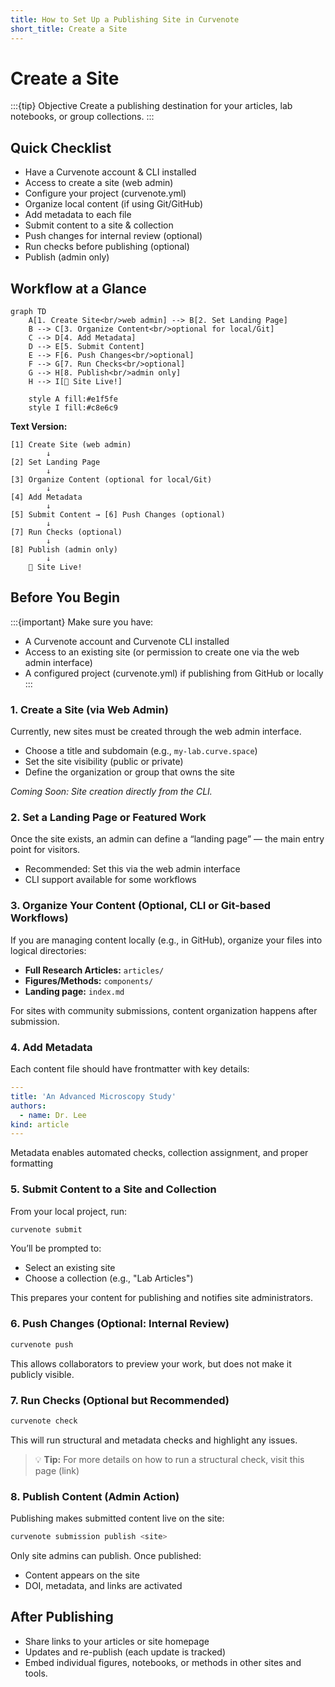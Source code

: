 ```yaml
---
title: How to Set Up a Publishing Site in Curvenote
short_title: Create a Site
---
```




# Create a Site

:::{tip} Objective
Create a publishing destination for your articles, lab notebooks, or group collections.
:::

## Quick Checklist

- Have a Curvenote account & CLI installed
- Access to create a site (web admin)
- Configure your project (curvenote.yml)
- Organize local content (if using Git/GitHub)
- Add metadata to each file
- Submit content to a site & collection
- Push changes for internal review (optional)
- Run checks before publishing (optional)
- Publish (admin only)

## Workflow at a Glance

```mermaid
graph TD
    A[1. Create Site<br/>web admin] --> B[2. Set Landing Page]
    B --> C[3. Organize Content<br/>optional for local/Git]
    C --> D[4. Add Metadata]
    D --> E[5. Submit Content]
    E --> F[6. Push Changes<br/>optional]
    F --> G[7. Run Checks<br/>optional]
    G --> H[8. Publish<br/>admin only]
    H --> I[🎉 Site Live!]
    
    style A fill:#e1f5fe
    style I fill:#c8e6c9
```

**Text Version:**

```
[1] Create Site (web admin)
        ↓
[2] Set Landing Page
        ↓
[3] Organize Content (optional for local/Git)
        ↓
[4] Add Metadata
        ↓
[5] Submit Content → [6] Push Changes (optional)
        ↓
[7] Run Checks (optional)
        ↓
[8] Publish (admin only)
        ↓
    🎉 Site Live!
```
 ## Before You Begin
:::{important} Make sure you have:

- A Curvenote account and Curvenote CLI installed
- Access to an existing site (or permission to create one via the web admin interface)
- A configured project (curvenote.yml) if publishing from GitHub or locally
:::


### 1. Create a Site (via Web Admin)

Currently, new sites must be created through the web admin interface.

- Choose a title and subdomain (e.g., `my-lab.curve.space`)
- Set the site visibility (public or private)
- Define the organization or group that owns the site

_Coming Soon: Site creation directly from the CLI._

### 2. Set a Landing Page or Featured Work

Once the site exists, an admin can define a “landing page” — the main entry point for visitors.

- Recommended: Set this via the web admin interface
- CLI support available for some workflows

### 3. Organize Your Content (Optional, CLI or Git-based Workflows)

If you are managing content locally (e.g., in GitHub), organize your files into logical directories:

- **Full Research Articles:** `articles/`
- **Figures/Methods:** `components/`
- **Landing page:** `index.md`

For sites with community submissions, content organization happens after submission.

### 4. Add Metadata 

Each content file should have frontmatter with key details:

```yaml
---
title: 'An Advanced Microscopy Study'
authors:
  - name: Dr. Lee
kind: article
---
```

Metadata enables automated checks, collection assignment, and proper formatting

### 5. Submit Content to a Site and Collection

From your local project, run:

```bash
curvenote submit
```

You’ll be prompted to:

- Select an existing site
- Choose a collection (e.g., "Lab Articles")

This prepares your content for publishing and notifies site administrators.

### 6. Push Changes (Optional: Internal Review)

```bash
curvenote push
```

This allows collaborators to preview your work, but does not make it publicly visible.

### 7. Run Checks (Optional but Recommended)


```bash
curvenote check
```

This will run structural and metadata checks and highlight any issues.

> 💡 **Tip:** For more details on how to run a structural check, visit this page (link)

### 8. Publish Content (Admin Action)

Publishing makes submitted content live on the site:

```bash
curvenote submission publish <site>
```

Only site admins can publish. Once published:

- Content appears on the site
- DOI, metadata, and links are activated

## After Publishing

- Share links to your articles or site homepage
- Updates and re-publish (each update is tracked)
- Embed individual figures, notebooks, or methods in other sites and tools.
